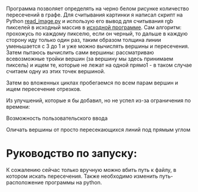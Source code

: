 Программа позволяет определять на черно белом рисунке количество пересечений в графе.
Для считывания картинки я написал скрипт на Python [read_image.py](/read_image.py) и использую его вывод для считывания rgb пикселей в исходный массив в [исходной программе](/intersect_count.cpp).
Сам алгоритм:
прохожусь по каждому пикселю, если он черный, то дальше в каждую сторону иду только один раз, таким образом толщина линии уменьшается с 3 до 1 и уже можно вычислять вершины и пересечения.
Затем пытаюсь вычислить сами вершины: рассматриваю всевозможные тройки вершин (за вершину мы здесь принимаем пиксель) и ищем те, которые не лежат на одной прямо1 - в таком случае считаем одну из этих точек вершиной.

Затем во вложенных циклах пробегаемся по всем парам вершин и ищем пересечение отрезков.

Из улучшений, которые я бы добавил, но не успел из-за ограничения по времени:

Возможность пользовательского ввода

Оличать вершины от просто пересекающихся линий под прямым углом


<h1>Руководство по запуску: </h1>

К сожалению сейчас только вручную можно вбить путь к файлу, в котором искать пересечения. Также необходимо изменить путь-расположение программы на python.
